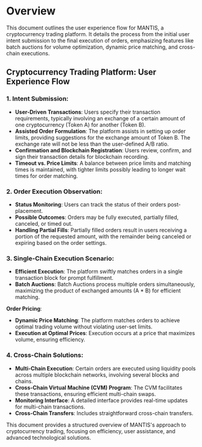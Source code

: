 # Overview

This document outlines the user experience flow for MANTIS, a cryptocurrency trading platform. It details the process from the initial user intent submission to the final execution of orders, emphasizing features like batch auctions for volume optimization, dynamic price matching, and cross-chain executions.

## Cryptocurrency Trading Platform: User Experience Flow

### 1. **Intent Submission**:
   - **User-Driven Transactions**: Users specify their transaction requirements, typically involving an exchange of a certain amount of one cryptocurrency (Token A) for another (Token B).
   - **Assisted Order Formulation**: The platform assists in setting up order limits, providing suggestions for the exchange amount of Token B. The exchange rate will not be less than the user-defined A/B ratio.
   - **Confirmation and Blockchain Registration**: Users review, confirm, and sign their transaction details for blockchain recording.
   - **Timeout vs. Price Limits**: A balance between price limits and matching times is maintained, with tighter limits possibly leading to longer wait times for order matching.

### 2. **Order Execution Observation**:
   - **Status Monitoring**: Users can track the status of their orders post-placement.
   - **Possible Outcomes**: Orders may be fully executed, partially filled, canceled, or timed out.
   - **Handling Partial Fills**: Partially filled orders result in users receiving a portion of the requested amount, with the remainder being canceled or expiring based on the order settings.

### 3. **Single-Chain Execution Scenario**:
   - **Efficient Execution**: The platform swiftly matches orders in a single transaction block for prompt fulfillment.
   - **Batch Auctions**: Batch Auctions process multiple orders simultaneously, maximizing the product of exchanged amounts (A * B) for efficient matching.

**Order Pricing**:
   - **Dynamic Price Matching**: The platform matches orders to achieve optimal trading volume without violating user-set limits.
   - **Execution at Optimal Prices**: Execution occurs at a price that maximizes volume, ensuring efficiency.

### 4. **Cross-Chain Solutions**:
   - **Multi-Chain Execution**: Certain orders are executed using liquidity pools across multiple blockchain networks, involving several blocks and chains.
   - **Cross-Chain Virtual Machine (CVM) Program**: The CVM facilitates these transactions, ensuring efficient multi-chain swaps.
   - **Monitoring Interface**: A detailed interface provides real-time updates for multi-chain transactions.
   - **Cross-Chain Transfers**: Includes straightforward cross-chain transfers.

This document provides a structured overview of MANTIS's approach to cryptocurrency trading, focusing on efficiency, user assistance, and advanced technological solutions.
